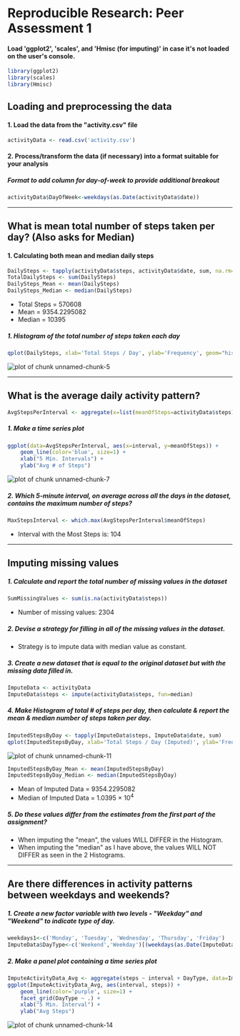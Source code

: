 # Reproducible Research: Peer Assessment 1

#### Load 'ggplot2', 'scales', and 'Hmisc (for imputing)' in case it's not loaded on the user's console.

```r
library(ggplot2)
library(scales)
library(Hmisc)
```

## Loading and preprocessing the data
#### 1. Load the data from the "activity.csv" file

```r
activityData <- read.csv('activity.csv')
```
#### 2. Process/transform the data (if necessary) into a format suitable for your analysis
##### Format to add column for day-of-week to provide additional breakout

```r
activityData$DayOfWeek<-weekdays(as.Date(activityData$date))
```

--------------------

## What is mean total number of steps taken per day? (Also asks for Median)
#### 1. Calculating both mean and median daily steps

```r
DailySteps <- tapply(activityData$steps, activityData$date, sum, na.rm=TRUE)
TotalDailySteps <- sum(DailySteps)
DailySteps_Mean <- mean(DailySteps)
DailySteps_Median <- median(DailySteps)
```
* Total Steps = 570608
* Mean = 9354.2295082
* Median =  10395

##### 1. Histogram of the total number of steps taken each day

```r
qplot(DailySteps, xlab='Total Steps / Day', ylab='Frequency', geom="histogram", fill = I("blue"), binwidth=500)
```

![plot of chunk unnamed-chunk-5](figure/unnamed-chunk-5-1.png) 

--------------------

## What is the average daily activity pattern?

```r
AvgStepsPerInterval <- aggregate(x=list(meanOfSteps=activityData$steps), by=list(interval=activityData$interval), FUN=mean, na.rm=TRUE)
```

##### 1. Make a time series plot

```r
ggplot(data=AvgStepsPerInterval, aes(x=interval, y=meanOfSteps)) +
    geom_line(color='blue', size=1) +
    xlab("5 Min. Intervals") +
    ylab("Avg # of Steps") 
```

![plot of chunk unnamed-chunk-7](figure/unnamed-chunk-7-1.png) 

##### 2. Which 5-minute interval, on average across all the days in the dataset, contains the maximum number of steps?

```r
MaxStepsInterval <- which.max(AvgStepsPerInterval$meanOfSteps)
```

* Interval with the Most Steps is: 104

--------------------

## Imputing missing values
##### 1. Calculate and report the total number of missing values in the dataset 

```r
SumMissingValues <- sum(is.na(activityData$steps))
```

* Number of missing values: 2304

##### 2. Devise a strategy for filling in all of the missing values in the dataset.

* Strategy is to impute data with median value as constant.

##### 3. Create a new dataset that is equal to the original dataset but with the missing data filled in.

```r
ImputeData <- activityData
ImputeData$steps <- impute(activityData$steps, fun=median)
```


##### 4. Make Histogram of total # of steps per day, then calculate & report the mean & median number of steps taken per day.

```r
ImputedStepsByDay <- tapply(ImputeData$steps, ImputeData$date, sum)
qplot(ImputedStepsByDay, xlab='Total Steps / Day (Imputed)', ylab='Frequency', geom="histogram", fill = I("purple"), binwidth=500)
```

![plot of chunk unnamed-chunk-11](figure/unnamed-chunk-11-1.png) 


```r
ImputedStepsByDay_Mean <- mean(ImputedStepsByDay)
ImputedStepsByDay_Median <- median(ImputedStepsByDay)
```
* Mean of Imputed Data = 9354.2295082
* Median of Imputed Data =  1.0395 &times; 10<sup>4</sup>

##### 5. Do these values differ from the estimates from the first part of the assignment?

* When imputing the "mean", the values WILL DIFFER in the Histogram.
* When imputing the "median" as I have above, the values WILL NOT DIFFER as seen in the 2 Histograms.

--------------------

## Are there differences in activity patterns between weekdays and weekends?
##### 1. Create a new factor variable with two levels - "Weekday" and "Weekend" to indicate type of day.


```r
weekdays1<-c('Monday', 'Tuesday', 'Wednesday', 'Thursday', 'Friday')
ImputeData$DayType<-c('Weekend','Weekday')[(weekdays(as.Date(ImputeData$date)) %in% weekdays1)+1L]
```

##### 2. Make a panel plot containing a time series plot


```r
ImputeActivityData_Avg <- aggregate(steps ~ interval + DayType, data=ImputeData, mean)
ggplot(ImputeActivityData_Avg, aes(interval, steps)) + 
    geom_line(color='purple', size=1) +
    facet_grid(DayType ~ .) +
    xlab("5 Min. Interval") + 
    ylab("Avg Steps")
```

![plot of chunk unnamed-chunk-14](figure/unnamed-chunk-14-1.png) 
